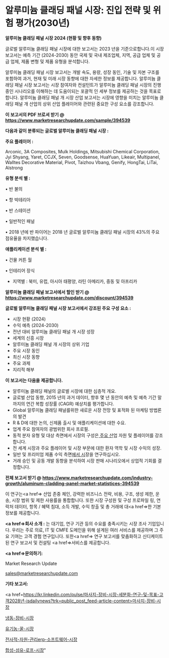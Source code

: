 # 알루미늄 클래딩 패널 시장: 진입 전략 및 위험 평가(2030년)

<strong>알루미늄 클래딩 패널 시장 2024 (현황 및 향후 동향)</strong>

글로벌 알루미늄 클래딩 패널 시장에 대한 보고서는 2023 년을 기준으로합니다.이 시장 보고서는 예측 기간 (2024-2030) 동안 국제 및 국내 제조업체, 지역, 공급 업체 및 공급 업체, 제품 변형 및 제품 유형을 분석합니다.

알루미늄 클래딩 패널 시장 보고서는 개발 속도, 용량, 성장 동인, 기술 및 자본 구조를 포함하여 과거, 현재 및 미래 시장 동향에 대한 자세한 정보를 제공합니다. 알루미늄 클래딩 패널 시장 보고서는 시장 참여자와 컨설턴트가 알루미늄 클래딩 패널 시장의 진행중인 시나리오를 이해하는 데 도움이되는 포괄적 인 세부 정보를 제공하는 것을 목표로합니다. 알루미늄 클래딩 패널 개 시장 산업 보고서는 시장에 영향을 미치는 알루미늄 클래딩 패널 개 산업의 상위 산업 플레이어와 관련된 중요한 구성 요소를 강조합니다.



<strong>이 보고서의 PDF 브로셔 받기 @ <a href=https://www.marketresearchupdate.com/sample/394539>https://www.marketresearchupdate.com/sample/394539</a></strong>



<strong>다음과 같이 분류되는 글로벌 알루미늄 클래딩 패널 시장 :</strong>



<strong>주요 플레이어 :</strong>

Arconic, 3A Composites, Mulk Holdings, Mitsubishi Chemical Corporation, Jyi Shyang, Yaret, CCJX, Seven, Goodsense, HuaYuan, Likeair, Multipanel, Walltes Decorative Material, Pivot, Taizhou Vbang, Genify, HongTai, LiTai, Alstrong



<strong>유형 분석 별 :</strong>

• 반 불의

• 항 박테리아

• 반 스테이션

• 일반적인 패널

• 2018 년에 반 파이어는 2018 년 글로벌 알루미늄 클래딩 패널 시장의 43%의 주요 점유율을 차지했습니다.



<strong>애플리케이션 분석 별 :</strong>

• 건물 커튼 월

• 인테리어 장식

<ul>
  <li>지역별 : 북미, 유럽, 아시아 태평양, 라틴 아메리카, 중동 및 아프리카</li>
</ul>


<strong>알루미늄 클래딩 패널 보고서에서 할인 받기 @ <a href=https://www.marketresearchupdate.com/discount/394539>https://www.marketresearchupdate.com/discount/394539</a></strong>



<strong>글로벌 알루미늄 클래딩 패널 시장 보고서에서 강조된 주요 구성 요소 :</strong>
<ul>
  <li>시장 현황 (2024)</li>
  <li>수익 예측 (2024-2030)</li>
  <li>전년 대비 알루미늄 클래딩 패널 개 시장 성장</li>
  <li>세계의 신흥 시장</li>
  <li>알루미늄 클래딩 패널 개 시장의 상위 기업</li>
  <li>주요 시장 동인</li>
  <li>최신 시장 동향</li>
  <li>주요 과제</li>
  <li>지리적 해부</li>
</ul>


<strong>이 보고서는 다음을 제공합니다.</strong>
<ul>
  <li>알루미늄 클래딩 패널의 글로벌 시장에 대한 심층적 개요.</li>
  <li>글로벌 산업 동향, 2015 년의 과거 데이터, 향후 몇 년 동안의 예측 및 예측 기간 말까지의 연간 복합 성장률 (CAGR) 예상치를 평가합니다.</li>
  <li>Global 알루미늄 클래딩 패널를위한 새로운 시장 전망 및 표적화 된 마케팅 방법론의 발견</li>
  <li>R &amp; D에 대한 논의, 신제품 출시 및 애플리케이션에 대한 수요.</li>
  <li>업계 주요 참여자의 광범위한 회사 프로필.</li>
  <li>동적 분자 유형 및 대상 측면에서 시장의 구성은<a href=> 주요 산</a>업 자원 및 플레이어를 강조합니다.</li>
  <li>전 세계 시장과 주요 플레이어 및 시장 부문에 대한 환자 역학 및 시장 수익의 성장.</li>
  <li>일반 및 프리미엄 제품 수익 측면<a href=>에서 시</a>장을 연구하십시오.</li>
  <li>거래 승인 및 공동 개발 동향을 분석하여 시장 판매 시나리오에서 상업적 기회를 결정합니다.</li>
</ul>



<strong>전체 보고서 받기 @ <a href=https://www.marketresearchupdate.com/industry-growth/aluminum-cladding-panel-market-statistices-394539>https://www.marketresearchupdate.com/industry-growth/aluminum-cladding-panel-market-statistices-394539</a></strong>

이 연구는<a href=> 산업 존중</a> 체인, 강력한 비즈니스 전략, 비용, 구조, 생성 제한, 운송, 시장 범위 및 제한 사용률을 통합합니다. 또한 시장 구성원 및 구성 프로파일 링, 연락처 데이터, 항목 / 혜택 침대, 소득 개발, 수익 창출 및 총 거래에 대<a href=>한 기본 </a>정보를 제공합니다.



<strong><a href=>회사 소</a>개 :</strong>
는 대기업, 연구 기관 등의 수요를 충족시키는 시장 조사 기업입니다. 우리는 주로 의료, IT 및 CMFE 도메인을 위해 설계된 여러 서비스를 제공하며 그 주요 기여는 고객 경험 연구입니다. 또한<a href=> 연구 보</a>고서를 맞춤화하고 신디케이트 된 연구 보고서 및 컨설팅 <a href=>서비스</a>를 제공합니다.



<strong><a href=>문의하기:</a></strong>

Market Research Update

sales@marketresearchupdate.com



<strong>기타 보고서:</strong>

<a href=https://kr.linkedin.com/pulse/마사지-장비-시장-세분화-연구-및-목표-고객2028년-isdailynews?trk=public_post_feed-article-content>마사지-장비-시장</a>

<a href=https://www.linkedin.com/pulse/냉동-장비-시장-동향-및-성장-전망-consumer-connection-chronicles-24-/>냉동-장비-시장</a>

<a href=https://www.linkedin.com/pulse/유기농-꿀-시장-경쟁-분석-및-성장-잠재력-2029-consumer-connection-compendium-ana-obtyf/>유기농-꿀-시장</a>

<a href=https://www.linkedin.com/pulse/전사적-자원-관리erp-소프트웨어-시장-진입-전략-및-위험-평가2029년-sr3df/>전사적-자원-관리erp-소프트웨어-시장</a>

<a href=https://www.linkedin.com/pulse/합성-섬유-로프-시장-현재-및-미래-성장-2030-survey-savvy-insights-360-analysis-mmjlf/>합성-섬유-로프-시장</a>"
